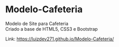 # Modelo-Cafeteria
 Modelo de Site para Cafeteria
<br>
Criado a base de HTML5, CSS3 e Bootstrap


Link: https://luizdev271.github.io/Modelo-Cafeteria/
